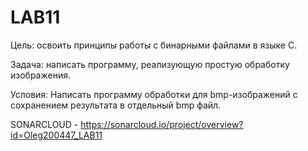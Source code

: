 # LAB11

Цель: освоить принципы работы с бинарными файлами в языке С.

Задача: написать программу, реализующую простую обработку изображения.

Условия:
Написать программу обработки для bmp-изображений с сохранением результата в отдельный bmp файл. 

SONARCLOUD - https://sonarcloud.io/project/overview?id=Oleg200447_LAB11
